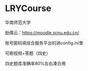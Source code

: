 # LRYCourse

华南师范大学

励儒云：https://moodle.scnu.edu.cn/

账号密码填综合服务平台的进config.ini里

可刷视频+答题（四史）

四史题库准确率80%左右凑合用

